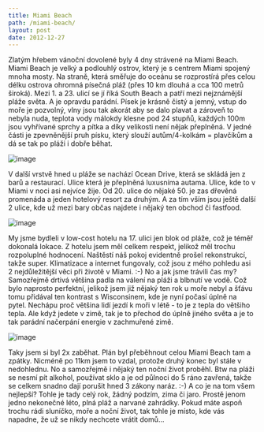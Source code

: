 ```yaml
---
title: Miami Beach
path: /miami-beach/
layout: post
date: 2012-12-27
---
```


Zlatým hřebem vánoční dovolené byly 4 dny strávené na Miami Beach. Miami Beach je velký a podlouhlý ostrov, který je s centrem Miami spojený mnoha mosty. Na straně, která směřuje do oceánu se rozprostírá přes celou délku ostrova ohromná písečná pláž (přes 10 km dlouhá a cca 100 metrů široká). Mezi 1. a 23. ulicí se jí říká South Beach a patří mezi nejznámější pláže světa. A je opravdu parádní. Písek je krásně čistý a jemný, vstup do moře je pozvolný, vlny jsou tak akorát aby se dalo plavat a zároveň to nebyla nuda, teplota vody málokdy klesne pod 24 stupňů, každých 100m jsou vyhřívané sprchy a pítka a díky velikosti není nějak přeplněná. V jedné části je zpevněnější pruh písku, který slouží autům/4-kolkám = plavčíkům a dá se tak po pláži i dobře běhat. 

![image](../wp-legacy-content/image-300x225.jpg)

V další vrstvě hned u pláže se nachází Ocean Drive, která se skládá jen z barů a restaurací. Ulice která je přeplněná luxusníma autama. Ulice, kde to v Miami v noci asi nejvíce žije. Od 20. ulice do nějaké 50. je zas dřevěná promenáda a jeden hotelový resort za druhým. A za tím vším jsou ještě další 2 ulice, kde už mezi bary občas najdete i nějaký ten obchod či fastfood. 

![image](../wp-legacy-content/image1-300x225.jpg)

My jsme bydleli v low-cost hotelu na 17. ulici jen blok od pláže, což je téměř dokonalá lokace. Z hotelu jsem měl celkem respekt, jelikož měl trochu rozpoluplné hodnocení. Naštěstí náš pokoj evidentně prošel rekonstrukcí, takže super. Klimatizace a internet fungovaly, což jsou z mého pohledu asi 2 nejdůležitější věci při životě v Miami. :-) No a jak jsme trávili čas my? Samozřejmě drtivá většina padla na válení na pláži a blbnutí ve vodě. Což bylo naprosto perfektní, jelikož jsem již nějaký ten rok u moře nebyl a šťávu tomu přidával ten kontrast s Wisconsinem, kde je nyní počasí úplně na pytel. Nechápu proč většina lidí jezdí k moři v létě - to je z tepla do většiho tepla. Ale když jedete v zimě, tak je to přechod do úplně jiného světa a je to tak parádní načerpání energie v zachmuřené zimě. 

![image](../wp-legacy-content/image2-300x225.jpg)

Taky jsem si byl 2x zaběhat. Plán byl přeběhnout celou Miami Beach tam a zpátky. Nicméně po 11km jsem to vzdal, protože druhý konec byl stále v nedohlednu. No a samozřejmě i nějaký ten noční život proběhl. Btw na pláži se nesmí pít alkohol, používat sklo a je od půlnoci do 5 ráno zavřená, takže se celkem snadno dají porušit hned 3 zákony naráz. :-) A co je na tom všem nejlepší? Tohle je tady celý rok, žádný podzím, zima či jaro. Prostě jenom jedno nekonečné léto, plná pláž a narvané zahrádky. Pokud máte aspoň trochu rádi sluníčko, moře a noční život, tak tohle je místo, kde vás napadne, že už se nikdy nechcete vrátit domů...
